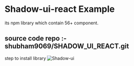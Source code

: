 # Shadow-ui-react Example

its npm library which contain 56+ component.
## source code  repo :-shubham9069/SHADOW_UI_REACT.git
step to install library
![Shadow-ui](https://github.com/shubham9069/SHADOW_UI_REACT/assets/101730475/6317e568-3b2a-4fe4-b12b-0e31901928a4)

